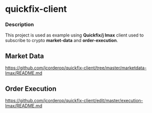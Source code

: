 # quickfix-client

### Description

This project is used as example using **Quickfix/j lmax** client used to subscribe to crypto **market-data** and **order-execution**.

## Market Data

https://github.com/jcorderop/quickfix-client/tree/master/marketdata-lmax/README.md

## Order Execution

https://github.com/jcorderop/quickfix-client/edit/master/execution-lmax/README.md
